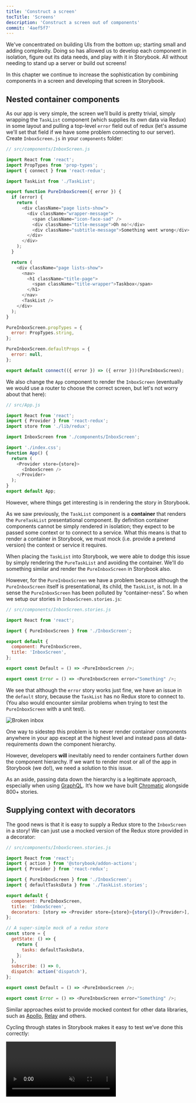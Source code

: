 ```yaml
---
title: 'Construct a screen'
tocTitle: 'Screens'
description: 'Construct a screen out of components'
commit: '4aef5f7'
---
```


We've concentrated on building UIs from the bottom up; starting small and adding complexity. Doing so has allowed us to develop each component in isolation, figure out its data needs, and play with it in Storybook. All without needing to stand up a server or build out screens!

In this chapter we continue to increase the sophistication by combining components in a screen and developing that screen in Storybook.

## Nested container components

As our app is very simple, the screen we’ll build is pretty trivial, simply wrapping the `TaskList` component (which supplies its own data via Redux) in some layout and pulling a top-level `error` field out of redux (let's assume we'll set that field if we have some problem connecting to our server). Create `InboxScreen.js` in your `components` folder:

```javascript
// src/components/InboxScreen.js

import React from 'react';
import PropTypes from 'prop-types';
import { connect } from 'react-redux';

import TaskList from './TaskList';

export function PureInboxScreen({ error }) {
  if (error) {
    return (
      <div className="page lists-show">
        <div className="wrapper-message">
          <span className="icon-face-sad" />
          <div className="title-message">Oh no!</div>
          <div className="subtitle-message">Something went wrong</div>
        </div>
      </div>
    );
  }

  return (
    <div className="page lists-show">
      <nav>
        <h1 className="title-page">
          <span className="title-wrapper">Taskbox</span>
        </h1>
      </nav>
      <TaskList />
    </div>
  );
}

PureInboxScreen.propTypes = {
  error: PropTypes.string,
};

PureInboxScreen.defaultProps = {
  error: null,
};

export default connect(({ error }) => ({ error }))(PureInboxScreen);
```

We also change the `App` component to render the `InboxScreen` (eventually we would use a router to choose the correct screen, but let's not worry about that here):

```javascript
// src/App.js

import React from 'react';
import { Provider } from 'react-redux';
import store from './lib/redux';

import InboxScreen from './components/InboxScreen';

import './index.css';
function App() {
  return (
    <Provider store={store}>
      <InboxScreen />
    </Provider>
  );
}
export default App;
```

However, where things get interesting is in rendering the story in Storybook.

As we saw previously, the `TaskList` component is a **container** that renders the `PureTaskList` presentational component. By definition container components cannot be simply rendered in isolation; they expect to be passed some context or to connect to a service. What this means is that to render a container in Storybook, we must mock (i.e. provide a pretend version) the context or service it requires.

When placing the `TaskList` into Storybook, we were able to dodge this issue by simply rendering the `PureTaskList` and avoiding the container. We'll do something similar and render the `PureInboxScreen` in Storybook also.

However, for the `PureInboxScreen` we have a problem because although the `PureInboxScreen` itself is presentational, its child, the `TaskList`, is not. In a sense the `PureInboxScreen` has been polluted by “container-ness”. So when we setup our stories in `InboxScreen.stories.js`:

```javascript
// src/components/InboxScreen.stories.js

import React from 'react';

import { PureInboxScreen } from './InboxScreen';

export default {
  component: PureInboxScreen,
  title: 'InboxScreen',
};

export const Default = () => <PureInboxScreen />;

export const Error = () => <PureInboxScreen error="Something" />;
```

We see that although the `error` story works just fine, we have an issue in the `default` story, because the `TaskList` has no Redux store to connect to. (You also would encounter similar problems when trying to test the `PureInboxScreen` with a unit test).

![Broken inbox](/intro-to-storybook/broken-inboxscreen.png)

One way to sidestep this problem is to never render container components anywhere in your app except at the highest level and instead pass all data-requirements down the component hierarchy.

However, developers **will** inevitably need to render containers further down the component hierarchy. If we want to render most or all of the app in Storybook (we do!), we need a solution to this issue.

<div class="aside">
As an aside, passing data down the hierarchy is a legitimate approach, especially when using <a href="http://graphql.org/">GraphQL</a>. It’s how we have built <a href="https://www.chromatic.com">Chromatic</a> alongside 800+ stories.
</div>

## Supplying context with decorators

The good news is that it is easy to supply a Redux store to the `InboxScreen` in a story! We can just use a mocked version of the Redux store provided in a decorator:

```javascript
// src/components/InboxScreen.stories.js

import React from 'react';
import { action } from '@storybook/addon-actions';
import { Provider } from 'react-redux';

import { PureInboxScreen } from './InboxScreen';
import { defaultTasksData } from './TaskList.stories';

export default {
  component: PureInboxScreen,
  title: 'InboxScreen',
  decorators: [story => <Provider store={store}>{story()}</Provider>],
};

// A super-simple mock of a redux store
const store = {
  getState: () => {
    return {
      tasks: defaultTasksData,
    };
  },
  subscribe: () => 0,
  dispatch: action('dispatch'),
};

export const Default = () => <PureInboxScreen />;

export const Error = () => <PureInboxScreen error="Something" />;
```

Similar approaches exist to provide mocked context for other data libraries, such as [Apollo](https://www.npmjs.com/package/apollo-storybook-decorator), [Relay](https://github.com/orta/react-storybooks-relay-container) and others.

Cycling through states in Storybook makes it easy to test we’ve done this correctly:

<video autoPlay muted playsInline loop >

  <source
    src="/intro-to-storybook/finished-inboxscreen-states.mp4"
    type="video/mp4"
  />
</video>

## Component-Driven Development

We started from the bottom with `Task`, then progressed to `TaskList`, now we’re here with a whole screen UI. Our `InboxScreen` accommodates a nested container component and includes accompanying stories.

<video autoPlay muted playsInline loop style="width:480px; height:auto; margin: 0 auto;">
  <source
    src="/intro-to-storybook/component-driven-development-optimized.mp4"
    type="video/mp4"
  />
</video>

[**Component-Driven Development**](https://blog.hichroma.com/component-driven-development-ce1109d56c8e) allows you to gradually expand complexity as you move up the component hierarchy. Among the benefits are a more focused development process and increased coverage of all possible UI permutations. In short, CDD helps you build higher-quality and more complex user interfaces.

We’re not done yet - the job doesn't end when the UI is built. We also need to ensure that it remains durable over time.
